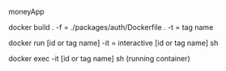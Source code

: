 moneyApp

docker build .
-f = ./packages/auth/Dockerfile .
-t = tag name

docker run [id or tag name]
-it = interactive [id or tag name] sh

docker exec -it [id or tag name] sh (running container)

